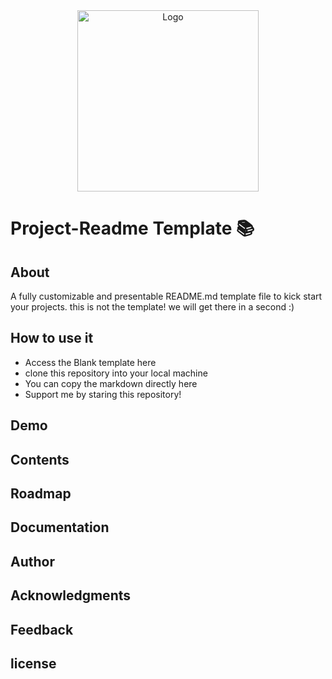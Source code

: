 <!--
* Thanks for reviewing my Project-README-Template! 
* 
* Read the comments for an easy step by step guide. Enjoy!
-->

<!--
* Logo Section 
* Insert an image URL in the <img> "src" attribute bellow. (line )
* Insert your github profile URL in the <a> ""href" attribute bellow (line )
-->

<div align="center">
    <a href="https://github.com/YousefIbrahimismail" target="_blank">
        <img src="https://user-images.githubusercontent.com/59213365/197888886-4de4b57c-e537-4a1d-94a0-937a4d1a136a.png" 
        alt="Logo" width="290" height="290">
    </a>
</div>

# Project-Readme Template 📚<!-- Project title -->

<!-- 
* information about the project 
* 
* keep it short and sweet
-->

## About
A fully customizable and presentable README.md template file to kick start your projects. this is not the template! we will get there in a second :)

## How to use it 
- Access the Blank template here <!-- add relative link to the blank template dir -->
- clone this repository into your local machine <!-- add code here -->
- You can copy the markdown directly here <!-- add relative link to the markdown code block in markdown dir -->
- Support me by staring this repository! <!-- add a relative link  -->
## Demo
## Contents <!-- add table of content here -->
## Roadmap

## Documentation
## Author
 
## Acknowledgments <!-- add acknowledgments here -->
## Feedback <!-- add contact here -->

## license